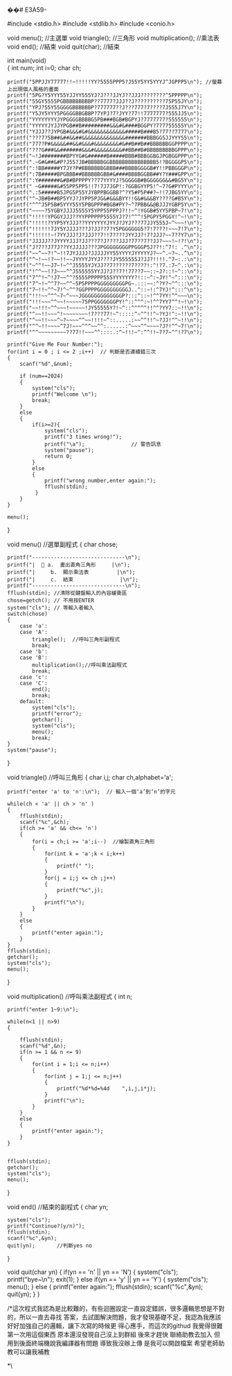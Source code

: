 ��#   E 3 A 5 9 - 
 


#include <stdio.h>
#include <stdlib.h>
#include <conio.h>

void menu();			//主選單 
void triangle();		//三角形 
void multiplication();          //乘法表 
void end();			//結束 
void quit(char);		//結束 

int main(void)   
{
	int num;
	int i=0;
	char ch;
		
    printf("5PPJJY77777!!~!!!!!YY?5555PPP5?J55Y5YY5YYYJ^JGPPP5\n"); //螢幕上出現個人風格的畫面
    printf("5PG?Y5YYY55YJJYY555YJ?J???JJYJ??JJJ????????^5PPPPP\n");
    printf("55GY5555PGBBBBBBBBBP??7777?JJJ??J??????????75P55JY\n");
    printf("YPJ?55Y55GGGGBBBBBBP?777777??J???777?7????7J555J7Y\n");
    printf("Y5JY5YYY5PGGGGBBGBBP?7YPJ?7?JYY?77!!7777777?555JJ5\n");
    printf("YYYYYYYYJYPGGGGBBBBG5PB###BGB#BGPYJ?7777777?555555\n");
    printf("YYYYYJYJJYPGB##B#########&&&#&####BGGPY?777755555Y\n");
    printf("YJJJ??JYPGB#&&&#&#&&&&&&&&&&&&#####B###B5?77??7777\n");
    printf("???7?5B##&##&&##&&&&&&&&&&&&&&#######BBBGG5JJYYY55\n");
    printf("777?P#&&&&&##&&#&&&#&&&&&&&&#&##B##B##BBBBBBGGPPPP\n");
    printf("???G###&&#######&&&#&&&&&&&&&##BB##B#BBBBBBBBBGPPP\n");
    printf("~!J########BPYYG#&######B#####BBB#BBBGGBGJPGBGGPPP\n");
    printf(".~G#&##&#P?J55?JB#BBBBBGGBBBBBBBBBBBBBBB5!?BGGGGP5\n");
    printf(":!BB#####Y7JY?P#BBBBBBBGBBB###BBBBGGGGB#Y!!PBBGGGP\n");
    printf(":7B#####BPGBBB##BBBBBBGBB#&####BBBBGGBB##Y?Y###GPP\n");
    printf(":Y#######&#B#BPPPPY??77YYYYJ?5GGGGB#BGGGGGG&&#BG5Y\n");
    printf(" ~G#####&#55PP5PP5!!7!7J7JGP!:?GGBGYYP5!^~7?G#PYYY\n");
    printf(".:5#####B5JPG5P55YJYBPPBGGBB?^?Y5#P5P##?~!!7JBG5YY\n");
    printf("^~JB#B##BP5YYJ?JYPP5PJG&#&&&BYY!!G&#&&&BY????G#B5Y\n");
    printf("^^^J5P5B#5YYY55Y5PBGPPP#BGB#PY?~^7PBB&&@BJJJYGBP5Y\n");
    printf("~~~~?5YGBYJJJJ5555Y5YPP55PPPJ?!!~^!YGGB#5YY5PBP~7!\n");
    printf("!!!!!YPGGYJJJ??YYPPPPPP5555YJ?7!^^^!5PGPY5PGGY!^~!\n");
    printf("!!!!!?YYP5YYJJJ??YYYYYYYJYYJ?JYJ???77JJY555J~^~~~!\n");
    printf("!!!!!!7JY5YJJJJ???J?JJ??7?Y5PGGGGGG5?7!7???!~~~7!7\n");
    printf("!!!!!!~!7YYJJJ?J?JJJ??7!!7????JYYJJ?!7?JJJ?~~7??Y7\n");
    printf("JJJJJ??JYYYYJJJ?JJ???7?J????JJJ?77??7??JJ?~~~!~!?!\n");
    printf("J?7??J77J??YYJJJJJ???JPGGGGGGGGPPGGGP5J??!:^7!: .^\n");
    printf("~~^~~?!^~!!7JYJJJJ?JJJJJYY55YYYYJYYYYYJ?~~^.~?~..^\n");
    printf("^~!~~!?~~!!~~JYYYYJYYJ????JY555555J?JJ?!!!!.^7~:.:\n");
    printf("~^^!~~J7~!~^^J5555YJYJJ??7??????7????!:^!?7.:7~^.:\n");
    printf("!^^~~!?J~~~^^J555555YYJJ?J??7?!77??7~~::~J?::!~^::\n");
    printf("7^^!~^!J7~~^^?5555PPPPP555YYYYYYY?!::~^:~JY!^~^:::\n");
    printf("7^~!~^^7?~~^^~5P5PPPPGGGGGGGGGPG~.:::~~:^?Y?~^^:::\n");
    printf("7~!!~^^~7!^~^^?GGPPPPGGGGGGGGGGJ..^::~!:^7YJ!^:::^\n");
    printf("!!!~~^^^~7~^~~~JGGGGGGGGGGGGGP?:::^::~!^^7YY!^^~~~\n");
    printf("!!!~~~^^~~!~~~~~75PPGGGGGGGPY!^::^^^:~!^^7YY7^^!~!\n");
    printf("~~!!!~^^~~~!~~~~~!JY55555Y?!~^::^^^^^!!^^?YY7::~!!\n");
    printf("^~~!!~~~^!~~~~~~~~!7???77!~^:::::^~^^!!^~?YJ!^:~!!\n");
    printf("^~~!!~~~^~?~~~~^^~~!!!!~^::.....:~~^^!!^~?JJ!^^~!!\n");
    printf("^^~!!~~~~^7J!~~~^^^~~^^:......:^~~~^^~~~~?J?!^^~7!\n");
    printf("^^~~~~~~~~~??77!!~~~^^::::.:^~!!!~^:^^!!~7?7~^^!?7\n");
	
	printf("Give Me Four Number:"); 
	for(int i = 0 ; i <= 2 ;i++)  // 判斷是否連續錯三次 
	{ 
		scanf("%d",&num);
		
		if (num==2024)
		{
			system("cls");
			printf("Welcome \n");
			break;
		}
		else
		{
			if(i>=2){
				system("cls");
				printf("3 times wrong!");
				printf("\a");               // 警告訊息
				system("pause");
				return 0;
			}
			else
			{
				printf("wrong number,enter again:");
				fflush(stdin);
			 }
		}
	}
	
	menu();
}

void menu()   //選單副程式 
{
	char chose;
	
	printf("------------------------------\n");
    printf("|   a.  畫出直角三角形     |\n");
	printf("|     b.  顯示乘法表         |\n");
	printf("|     c.  結束               |\n");
	printf("------------------------------\n");
	fflush(stdin); //清除從鍵盤輸入的內容緩衝區 
	chose=getch(); // 不用按ENTER 
	system("cls"); // 等輸入者輸入 
	switch(chose)
	{
		case 'a':
		case 'A':
			triangle();  //呼叫三角形副程式 
			break;
		case 'b':
		case 'B':
			multiplication();//呼叫乘法副程式 
			break;
		case 'c':
		case 'C':
			end();
			break;
		default:
			system("cls");
			printf("error");
			getchar();
			system("cls");
			menu();
			break;
	}
	system("pause");
        	
}

void triangle()    //呼叫三角形 
{
	char i,j;
	char ch,alphabet='a';
	
	printf("enter 'a' to 'n':\n");  // 輸入一個‘a’到‘n’的字元
	
	while(ch < 'a' || ch > 'n' )   
	{
		fflush(stdin);
		scanf("%c",&ch);
		if(ch >= 'a' && ch<= 'n')
		{
			for(i = ch;i >= 'a';i--)  //繪製直角三角形 
			{
				for(int k = 'a';k < i;k++)
				{
					printf(" ");
				}
				for(j = i;j <= ch ;j++)
				{
					printf("%c",j);
				}
				printf("\n");
			}
		}
		else
		{
			printf("enter again:");
		}
	}
	fflush(stdin);
	getchar();
	system("cls");
	menu();
}

void multiplication()    //呼叫乘法副程式 
{
	int n;
	
	printf("enter 1~9:\n");
	
	while(n<1 || n>9)
	{	
	
		fflush(stdin);
		scanf("%d",&n);
		if(n >= 1 && n <= 9)
		{
			for(int i = 1;i <= n;i++)
			{
				for(int j = 1;j <= n;j++)
				{
					printf("%d*%d=%4d    ",i,j,i*j);
				}
				printf("\n");
			}
		}
		else             
		{
			printf("enter again:");
		}
	}

	
	fflush(stdin);
	getchar();
	system("cls");
	menu();
	
}

void end()  //結束的副程式 
{
	char yn;
	
	system("cls");
	printf("Continue?(y/n)");
	fflush(stdin);
	scanf("%c",&yn);
	quit(yn);		//判斷yes no 
}

void quit(char yn)
{
	if(yn == 'n' || yn == 'N')
	{
		system("cls");
		printf("bye~\n");
		exit(1);
	}
	else if(yn == 'y' || yn == 'Y')
	{
		system("cls");
		menu();
	}
	else
	{
		printf("enter again:");
		fflush(stdin);
		scanf("%c",&yn);
		quit(yn);
	}
}


/*這次程式我認為是比較難的，有些迴圈設定一直設定錯誤，很多邏輯思想是不對的，所以一直去尋找
   答案，去試圖解決問題，我才發現基礎不足，我認為我應該好好加強自己的邏輯，讓下次寫的時候更
   得心應手，而這次的githud 我覺得很難 第一次用這個東西 原本還沒發現自己沒上到群組 後來才趕快
   聯絡助教去加入 但用到後面終端機說我編譯器有問題   導致我沒辦上傳 是我可以開啟檔案 希望老師助教可以讓我補教
   
   *\  
